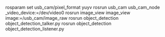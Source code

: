 rosparam set usb_cam/pixel_format yuyv
rosrun usb_cam usb_cam_node _video_device:=/dev/video0
rosrun image_view image_view image:=/usb_cam/image_raw
rosrun object_detection object_detection_talker.py
rosrun object_detection object_detection_listener.py
